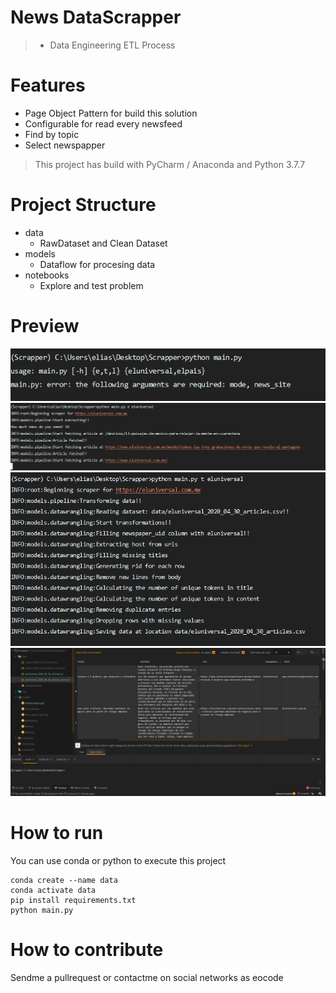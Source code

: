 
# News DataScrapper <!-- omit in toc -->

> * Data Engineering ETL Process

# Features
* Page Object Pattern for build this solution
* Configurable for read every newsfeed
* Find by topic
* Select newspapper

> This project has build with PyCharm / Anaconda and Python 3.7.7

# Project Structure
* data
    * RawDataset and Clean Dataset
* models
    * Dataflow for procesing data
* notebooks
    * Explore and test problem

# Preview

<div align="center">
  <img src="img/1.png">
</div>

<div align="center">
  <img src="img/2.png">
</div>

<div align="center">
  <img src="img/3.png">
</div>

<div align="center">
  <img src="img/4.png">
</div>


# How to run

You can use conda or python to execute this project

```shell
conda create --name data
conda activate data
pip install requirements.txt
python main.py
```

# How to contribute

Sendme a pullrequest  or contactme on social networks as eocode